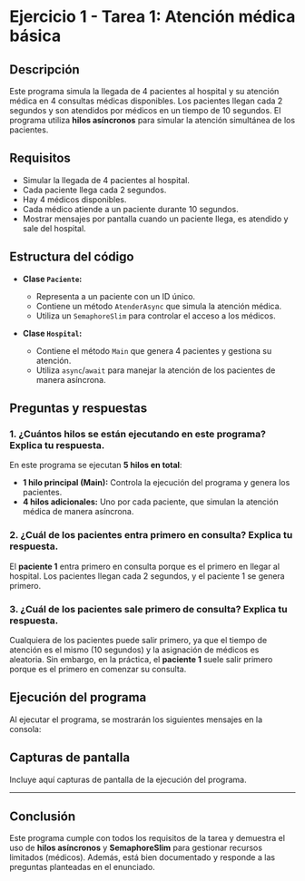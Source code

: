 # Ejercicio 1 - Tarea 1: Atención médica básica

## Descripción
Este programa simula la llegada de 4 pacientes al hospital y su atención médica en 4 consultas médicas disponibles. Los pacientes llegan cada 2 segundos y son atendidos por médicos en un tiempo de 10 segundos. El programa utiliza **hilos asíncronos** para simular la atención simultánea de los pacientes.

## Requisitos
- Simular la llegada de 4 pacientes al hospital.
- Cada paciente llega cada 2 segundos.
- Hay 4 médicos disponibles.
- Cada médico atiende a un paciente durante 10 segundos.
- Mostrar mensajes por pantalla cuando un paciente llega, es atendido y sale del hospital.

## Estructura del código
- **Clase `Paciente`:**
  - Representa a un paciente con un ID único.
  - Contiene un método `AtenderAsync` que simula la atención médica.
  - Utiliza un `SemaphoreSlim` para controlar el acceso a los médicos.

- **Clase `Hospital`:**
  - Contiene el método `Main` que genera 4 pacientes y gestiona su atención.
  - Utiliza `async`/`await` para manejar la atención de los pacientes de manera asíncrona.

## Preguntas y respuestas

### 1. ¿Cuántos hilos se están ejecutando en este programa? Explica tu respuesta.
En este programa se ejecutan **5 hilos en total**:
- **1 hilo principal (Main):** Controla la ejecución del programa y genera los pacientes.
- **4 hilos adicionales:** Uno por cada paciente, que simulan la atención médica de manera asíncrona.

### 2. ¿Cuál de los pacientes entra primero en consulta? Explica tu respuesta.
El **paciente 1** entra primero en consulta porque es el primero en llegar al hospital. Los pacientes llegan cada 2 segundos, y el paciente 1 se genera primero.

### 3. ¿Cuál de los pacientes sale primero de consulta? Explica tu respuesta.
Cualquiera de los pacientes puede salir primero, ya que el tiempo de atención es el mismo (10 segundos) y la asignación de médicos es aleatoria. Sin embargo, en la práctica, el **paciente 1** suele salir primero porque es el primero en comenzar su consulta.

## Ejecución del programa
Al ejecutar el programa, se mostrarán los siguientes mensajes en la consola:


## Capturas de pantalla
Incluye aquí capturas de pantalla de la ejecución del programa.

---

## Conclusión
Este programa cumple con todos los requisitos de la tarea y demuestra el uso de **hilos asíncronos** y **SemaphoreSlim** para gestionar recursos limitados (médicos). Además, está bien documentado y responde a las preguntas planteadas en el enunciado.